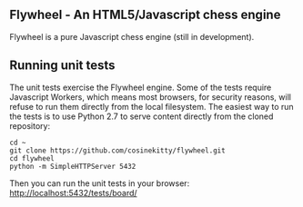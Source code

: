 ## Flywheel - An HTML5/Javascript chess engine

Flywheel is a pure Javascript chess engine (still in development).

## Running unit tests

The unit tests exercise the Flywheel engine.  Some of the tests require Javascript Workers, which means most browsers,  for security reasons, will refuse to run them directly from the local filesystem.  The easiest way to run the tests is to use Python 2.7 to serve content directly from the cloned repository:

````
cd ~
git clone https://github.com/cosinekitty/flywheel.git
cd flywheel
python -m SimpleHTTPServer 5432
````

Then you can run the unit tests in your browser: 
<a href="http://localhost:5432/tests/board/">http://localhost:5432/tests/board/</a>
